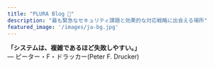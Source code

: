```yaml
---
title: "PLURA Blog 🚨"
description: "最も緊急なセキュリティ課題と効果的な対応戦略に出会える場所"
featured_image: '/images/ja-bg.jpg'
---
```


**「システムは、複雑であるほど失敗しやすい。」**  
— ピーター・F・ドラッカー(Peter F. Drucker)
